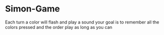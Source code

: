# Simon-Game
Each turn a color will flash and play a sound
your goal is to remember all the colors pressed and the order 
play as long as you can
